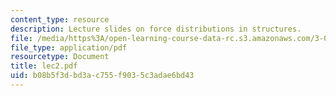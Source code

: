 ```yaml
---
content_type: resource
description: Lecture slides on force distributions in structures.
file: /media/https%3A/open-learning-course-data-rc.s3.amazonaws.com/3-032-mechanical-behavior-of-materials-fall-2007/b08b5f3dbd3ac755f9035c3adae6bd43_lec2.pdf
file_type: application/pdf
resourcetype: Document
title: lec2.pdf
uid: b08b5f3d-bd3a-c755-f903-5c3adae6bd43
---
```

